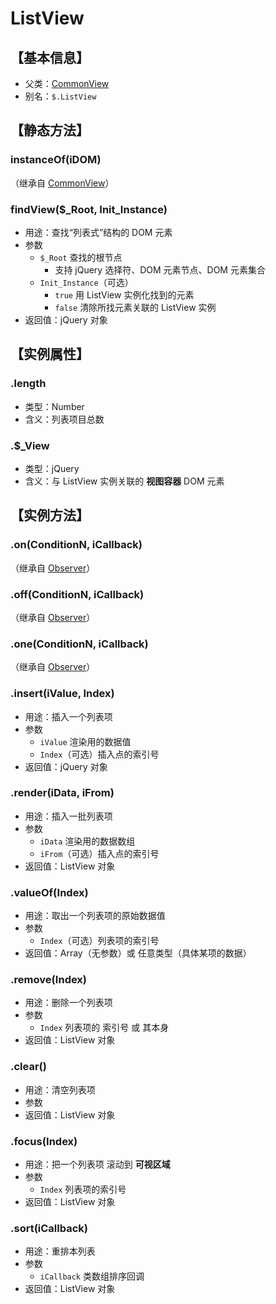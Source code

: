 # ListView


## 【基本信息】
 - 父类：[CommonView](CommonView.md)
 - 别名：`$.ListView`


## 【静态方法】

### instanceOf(iDOM)
（继承自 [CommonView](CommonView.md)）

### findView($_Root, Init_Instance)
 - 用途：查找“列表式”结构的 DOM 元素
 - 参数
   - `$_Root` 查找的根节点
     - 支持 jQuery 选择符、DOM 元素节点、DOM 元素集合
   - `Init_Instance`（可选）
     - `true` 用 ListView 实例化找到的元素
     - `false` 清除所找元素关联的 ListView 实例
 - 返回值：jQuery 对象


## 【实例属性】

### .length
 - 类型：Number
 - 含义：列表项目总数

### .$_View
 - 类型：jQuery
 - 含义：与 ListView 实例关联的 **视图容器** DOM 元素


## 【实例方法】

### .on(ConditionN, iCallback)
（继承自 [Observer](Observer.md)）

### .off(ConditionN, iCallback)
（继承自 [Observer](Observer.md)）

### .one(ConditionN, iCallback)
（继承自 [Observer](Observer.md)）

### .insert(iValue, Index)
 - 用途：插入一个列表项
 - 参数
   - `iValue` 渲染用的数据值
   - `Index`（可选）插入点的索引号
 - 返回值：jQuery 对象

### .render(iData, iFrom)
 - 用途：插入一批列表项
 - 参数
   - `iData` 渲染用的数据数组
   - `iFrom`（可选）插入点的索引号
 - 返回值：ListView 对象

### .valueOf(Index)
 - 用途：取出一个列表项的原始数据值
 - 参数
   - `Index`（可选）列表项的索引号
 - 返回值：Array（无参数）或 任意类型（具体某项的数据） 

### .remove(Index)
 - 用途：删除一个列表项
 - 参数
   - `Index` 列表项的 索引号 或 其本身
 - 返回值：ListView 对象

### .clear()
 - 用途：清空列表项
 - 参数
 - 返回值：ListView 对象

### .focus(Index)
 - 用途：把一个列表项 滚动到 **可视区域**
 - 参数
   - `Index` 列表项的索引号
 - 返回值：ListView 对象

### .sort(iCallback)
 - 用途：重排本列表
 - 参数
   - `iCallback` 类数组排序回调
 - 返回值：ListView 对象